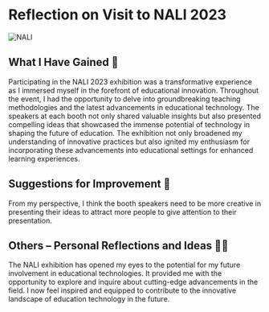 
# Reflection on Visit to NALI 2023

![NALI](https://github.com/amierazulaikha/ASSIGNMENT-1/assets/148413070/15186cf8-a502-460b-b95f-9726589aaf78)

## What I Have Gained 🌟

Participating in the NALI 2023 exhibition was a transformative experience as I immersed myself in the forefront of educational innovation. Throughout the event, I had the opportunity to delve into groundbreaking teaching methodologies and the latest advancements in educational technology. The speakers at each booth not only shared valuable insights but also presented compelling ideas that showcased the immense potential of technology in shaping the future of education. The exhibition not only broadened my understanding of innovative practices but also ignited my enthusiasm for incorporating these advancements into educational settings for enhanced learning experiences.

## Suggestions for Improvement 🚀

From my perspective, I think the booth speakers need to be more creative in presenting their ideas to attract more people to give attention to their presentation.

## Others – Personal Reflections and Ideas 🤔💡

The NALI exhibition has opened my eyes to the potential for my future involvement in educational technologies. It provided me with the opportunity to explore and inquire about cutting-edge advancements in the field. I now feel inspired and equipped to contribute to the innovative landscape of education technology in the future.

